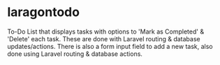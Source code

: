 # laragontodo

To-Do List that displays tasks with options to 'Mark as Completed' & 'Delete' each task. These are done with Laravel routing & database updates/actions. 
There is also a form input field to add a new task, also done using Laravel routing & database actions.
